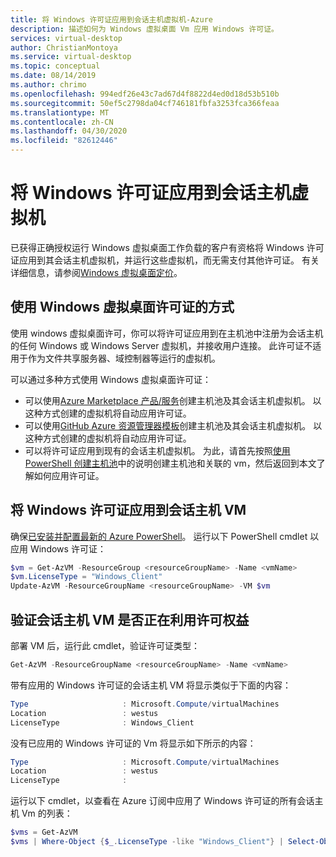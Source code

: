 ```yaml
---
title: 将 Windows 许可证应用到会话主机虚拟机-Azure
description: 描述如何为 Windows 虚拟桌面 Vm 应用 Windows 许可证。
services: virtual-desktop
author: ChristianMontoya
ms.service: virtual-desktop
ms.topic: conceptual
ms.date: 08/14/2019
ms.author: chrimo
ms.openlocfilehash: 994edf26e43c7ad67d4f8822d4ed0d18d53b510b
ms.sourcegitcommit: 50ef5c2798da04cf746181fbfa3253fca366feaa
ms.translationtype: MT
ms.contentlocale: zh-CN
ms.lasthandoff: 04/30/2020
ms.locfileid: "82612446"
---
```

# <a name="apply-windows-license-to-session-host-virtual-machines"></a>将 Windows 许可证应用到会话主机虚拟机

已获得正确授权运行 Windows 虚拟桌面工作负载的客户有资格将 Windows 许可证应用到其会话主机虚拟机，并运行这些虚拟机，而无需支付其他许可证。 有关详细信息，请参阅[Windows 虚拟桌面定价](https://azure.microsoft.com/pricing/details/virtual-desktop/)。

## <a name="ways-to-use-your-windows-virtual-desktop-license"></a>使用 Windows 虚拟桌面许可证的方式
使用 windows 虚拟桌面许可，你可以将许可证应用到在主机池中注册为会话主机的任何 Windows 或 Windows Server 虚拟机，并接收用户连接。 此许可证不适用于作为文件共享服务器、域控制器等运行的虚拟机。

可以通过多种方式使用 Windows 虚拟桌面许可证：
- 可以使用[Azure Marketplace 产品/服务](./create-host-pools-azure-marketplace.md)创建主机池及其会话主机虚拟机。 以这种方式创建的虚拟机将自动应用许可证。
- 可以使用[GitHub Azure 资源管理器模板](./virtual-desktop-fall-2019/create-host-pools-arm-template.md)创建主机池及其会话主机虚拟机。 以这种方式创建的虚拟机将自动应用许可证。
- 可以将许可证应用到现有的会话主机虚拟机。 为此，请首先按照[使用 PowerShell 创建主机池](./create-host-pools-powershell.md)中的说明创建主机池和关联的 vm，然后返回到本文了解如何应用许可证。

## <a name="apply-a-windows-license-to-a-session-host-vm"></a>将 Windows 许可证应用到会话主机 VM
确保[已安装并配置最新的 Azure PowerShell](/powershell/azure/overview)。 运行以下 PowerShell cmdlet 以应用 Windows 许可证：

```powershell
$vm = Get-AzVM -ResourceGroup <resourceGroupName> -Name <vmName>
$vm.LicenseType = "Windows_Client"
Update-AzVM -ResourceGroupName <resourceGroupName> -VM $vm
```

## <a name="verify-your-session-host-vm-is-utilizing-the-licensing-benefit"></a>验证会话主机 VM 是否正在利用许可权益
部署 VM 后，运行此 cmdlet，验证许可证类型：
```powershell
Get-AzVM -ResourceGroupName <resourceGroupName> -Name <vmName>
```

带有应用的 Windows 许可证的会话主机 VM 将显示类似于下面的内容：

```powershell
Type                     : Microsoft.Compute/virtualMachines
Location                 : westus
LicenseType              : Windows_Client
```

没有已应用的 Windows 许可证的 Vm 将显示如下所示的内容：

```powershell
Type                     : Microsoft.Compute/virtualMachines
Location                 : westus
LicenseType              :
```

运行以下 cmdlet，以查看在 Azure 订阅中应用了 Windows 许可证的所有会话主机 Vm 的列表：

```powershell
$vms = Get-AzVM
$vms | Where-Object {$_.LicenseType -like "Windows_Client"} | Select-Object ResourceGroupName, Name, LicenseType
```
